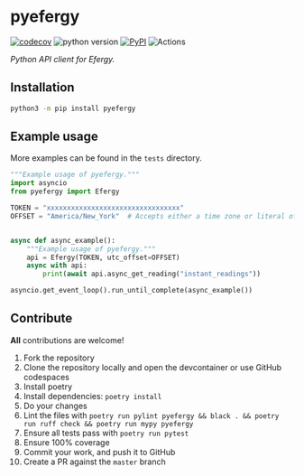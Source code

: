 # pyefergy

[![codecov](https://codecov.io/gh/tkdrob/pyefergy/branch/master/graph/badge.svg)](https://codecov.io/gh/tkdrob/pyefergy)
![python version](https://img.shields.io/badge/Python-3.8=><=3.12-blue.svg)
[![PyPI](https://img.shields.io/pypi/v/pyefergy)](https://pypi.org/project/pyefergy)
![Actions](https://github.com/tkdrob/pyefergy/workflows/Actions/badge.svg?branch=master)

_Python API client for Efergy._

## Installation

```bash
python3 -m pip install pyefergy
```

## Example usage

More examples can be found in the `tests` directory.

```python
"""Example usage of pyefergy."""
import asyncio
from pyefergy import Efergy

TOKEN = "xxxxxxxxxxxxxxxxxxxxxxxxxxxxxxxxx"
OFFSET = "America/New_York"  # Accepts either a time zone or literal offset


async def async_example():
    """Example usage of pyefergy."""
    api = Efergy(TOKEN, utc_offset=OFFSET)
    async with api:
        print(await api.async_get_reading("instant_readings"))

asyncio.get_event_loop().run_until_complete(async_example())
```

## Contribute

**All** contributions are welcome!

1. Fork the repository
2. Clone the repository locally and open the devcontainer or use GitHub codespaces
3. Install poetry
4. Install dependencies: `poetry install`
5. Do your changes
6. Lint the files with `poetry run pylint pyefergy && black . && poetry run ruff check && poetry run mypy pyefergy`
7. Ensure all tests pass with `poetry run pytest`
8. Ensure 100% coverage
9. Commit your work, and push it to GitHub
10. Create a PR against the `master` branch